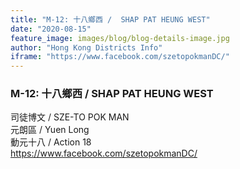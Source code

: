 ```yaml
---
title: "M-12: 十八鄉西 /  SHAP PAT HEUNG WEST"
date: "2020-08-15"
feature_image: images/blog/blog-details-image.jpg
author: "Hong Kong Districts Info"
iframe: "https://www.facebook.com/szetopokmanDC/"
---
```


### M-12: 十八鄉西 /  SHAP PAT HEUNG WEST  
司徒博文 /  SZE-TO POK MAN  
元朗區 / Yuen Long  
動元十八 /  Action 18  
https://www.facebook.com/szetopokmanDC/
